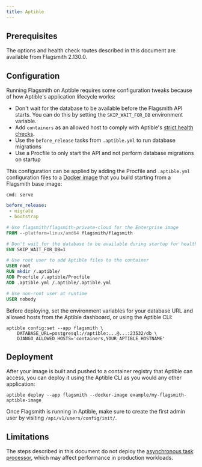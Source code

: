 ```yaml
---
title: Aptible
---
```


## Prerequisites

The options and health check routes described in this document are available from Flagsmith 2.130.0.

## Configuration

Running Flagsmith on Aptible requires some configuration tweaks because of how Aptible's application lifecycle works:

- Don't wait for the database to be available before the Flagsmith API starts. You can do this by setting the
  `SKIP_WAIT_FOR_DB` environment variable.
- Add `containers` as an allowed host to comply with Aptible's
  [strict health checks](https://www.aptible.com/docs/core-concepts/apps/connecting-to-apps/app-endpoints/https-endpoints/health-checks#strict-health-checks).
- Use the `before_release` tasks from `.aptible.yml` to run database migrations
- Use a Procfile to only start the API and not perform database migrations on startup

This configuration can be applied by adding the Procfile and `.aptible.yml` configuration files to a
[Docker image](https://www.aptible.com/docs/core-concepts/apps/deploying-apps/image/deploying-with-docker-image/overview#how-do-i-deploy-from-docker-image)
that you build starting from a Flagsmith base image:

```text title="Procfile"
cmd: serve
```

```yaml title=".aptible.yml"
before_release:
 - migrate
 - bootstrap
```

```dockerfile title="Dockerfile"
# Use flagsmith/flagsmith-private-cloud for the Enterprise image
FROM --platform=linux/amd64 flagsmith/flagsmith

# Don't wait for the database to be available during startup for health checks to succeed
ENV SKIP_WAIT_FOR_DB=1

# Use root user to add Aptible files to the container
USER root
RUN mkdir /.aptible/
ADD Procfile /.aptible/Procfile
ADD .aptible.yml /.aptible/.aptible.yml

# Use non-root user at runtime
USER nobody
```

Before deploying, set the environment variables for your database URL and allowed hosts from the Aptible dashboard, or
using the Aptible CLI:

```shell
aptible config:set --app flagsmith \
    DATABASE_URL=postgresql://aptible:...@...:23532/db \
    DJANGO_ALLOWED_HOSTS='containers,YOUR_APTIBLE_HOSTNAME'
```

## Deployment

After your image is built and pushed to a container registry that Aptible can access, you can deploy it using the
Aptible CLI as you would any other application:

```shell
aptible deploy --app flagsmith --docker-image example/my-flagsmith-aptible-image
```

Once Flagsmith is running in Aptible, make sure to create the first admin user by visiting `/api/v1/users/config/init/`.

## Limitations

The steps described in this document do not deploy the
[asynchronous task processor](/deployment/configuration/task-processor), which may affect performance in production
workloads.
